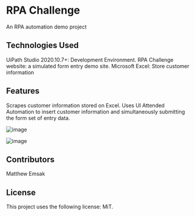 # <strong> RPA Challenge </strong>
An RPA automation demo project

## <strong> Technologies Used </strong>
UiPath Studio 2020.10.7+: Development Environment.
RPA Challenge website: a simulated form entry demo site.
Microsoft Excel: Store customer information

## <strong> Features </strong>
Scrapes customer information stored on Excel. Uses UI Attended Automation to insert customer information and simultaneously submitting the form set of entry data.


![image]("C:\users\force\oneDrive\Desktop\Screenshot2022-07-20141735.png")

![image]("C:\users\force\oneDrive\Desktop\Screenshot2022-07-20141737.png")

## <strong> Contributors </strong>
Matthew Emsak

## <strong> License </strong>
This project uses the following license: MiT.
